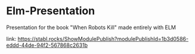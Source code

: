 # Elm-Presentation
Presentation for the book "When Robots Kill" made entirely with ELM


link:
https://stabl.rocks/ShowModulePublish?modulePublishId=1b3d0586-eddd-44de-94f2-567868c2631b
